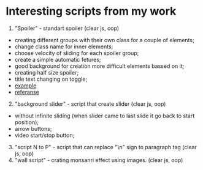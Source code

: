 # Interesting scripts from my work

1. "Spoiler" - standart spoiler (clear js, oop)
  - creating different groups with their own class for a couple of elements;
  - change class name for inner elements;
  - choose velocity of sliding for each spoiler group;
  - create a simple automatic fetures;
  - good background for creation more difficult elements bassed on it;
  - creating half size spoiler;
  - title text changing on toggle;
  - [example](http://s.codepen.io/Ceditvodu/debug/yORmaO)
  - [referanse](https://github.com/Ceditvodu/work-scripts/wiki/Spoiler)
2. "background slider" - script that create slider (clear js, oop)
  - without infinite sliding (when slider came to last slide it go back to start position);
  - arrow buttons; 
  - video start/stop button;
3. "script N to P" - script that can replace "\n" sign to paragraph tag (clear js, oop)
4. "wall script" - crating monsanri effect using images. (clear js, oop)
